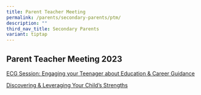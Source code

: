 ```yaml
---
title: Parent Teacher Meeting
permalink: /parents/secondary-parents/ptm/
description: ""
third_nav_title: Secondary Parents
variant: tiptap
---
```

<h2>Parent Teacher Meeting 2023</h2><p><a href="https://drive.google.com/file/d/1IKK5cMdBcgC1wSqi1dnAnHJGRdQgfVwG/view" rel="noopener noreferrer nofollow" target="_blank">ECG Session: Engaging your Teenager about Education &amp; Career Guidance</a></p><p><a href="https://drive.google.com/file/d/1yYzHsq0Zep_ZJFQ2PRKOAu3glRe2zJ0x/view?usp=share_link" rel="noopener noreferrer nofollow" target="_blank">Discovering &amp; Leveraging Your Child’s Strengths</a></p>